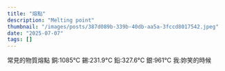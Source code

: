 ```yaml
---
title: "熔點"
description: "Melting point"
thumbnail: "/images/posts/387d089b-339b-40db-aa5a-3fccd8017542.jpeg"
date: "2025-07-07"
tags: []
---
```


常見的物質熔點
銅:1085°C
錫:231.9°C
鉛:327.6°C
銀:961°C
我:妳笑的時候

